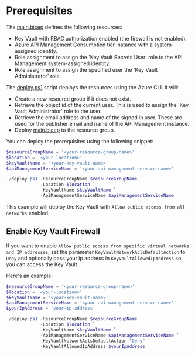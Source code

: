 # Prerequisites

The [main.bicep](./main.bicep) defines the following resources:
- Key Vault with RBAC authorization enabled (the firewall is not enabled).
- Azure API Management Consumption tier instance with a system-assigned identity.
- Role assignment to assign the 'Key Vault Secrets User' role to the API Management system-assigned identity.
- Role assignment to assign the specified user the 'Key Vault Administrator' role.

The [deploy.ps1](./deploy.ps1) script deploys the resources using the Azure CLI. It will:
- Create a new resource group if it does not exist.
- Retrieve the object id of the current user. This is used to assign the 'Key Vault Administrator' role to the user.
- Retrieve the email address and name of the signed in user. These are used for the publisher email and name of the API Management instance.
- Deploy [main.bicep](./main.bicep) to the resource group.

You can deploy the prerequisites using the following snippet:

```powershell
$resourceGroupName = '<your-resource-group-name>'
$location = '<your-location>'
$keyVaultName = '<your-key-vault-name>'
$apiManagementServiceName = '<your-api-management-service-name>'

./deploy.ps1 -ResourceGroupName $resourceGroupName `
             -Location $location `
             -KeyVaultName $keyVaultName `
             -ApiManagementServiceName $apiManagementServiceName
```

This example will deploy the Key Vault with `Allow public access from all networks` enabled.

## Enable Key Vault Firewall

If you want to enable `Allow public access from specific virtual networks and IP addresses`, set the parameter `KeyVaultNetworkAclsDefaultAction` to `Deny` and optionally pass your ip address in `KeyVaultAllowedIpAddress` so you can access the Key Vault.

Here's an example:

```powershell
$resourceGroupName = '<your-resource-group-name>'
$location = '<your-location>'
$keyVaultName = '<your-key-vault-name>'
$apiManagementServiceName = '<your-api-management-service-name>'
$yourIpAddress = 'your-ip-address'

./deploy.ps1 -ResourceGroupName $resourceGroupName `
             -Location $location `
             -KeyVaultName $keyVaultName `
             -ApiManagementServiceName $apiManagementServiceName `
             -KeyVaultNetworkAclsDefaultAction "Deny" `
             -KeyVaultAllowedIpAddress $yourIpAddress
```